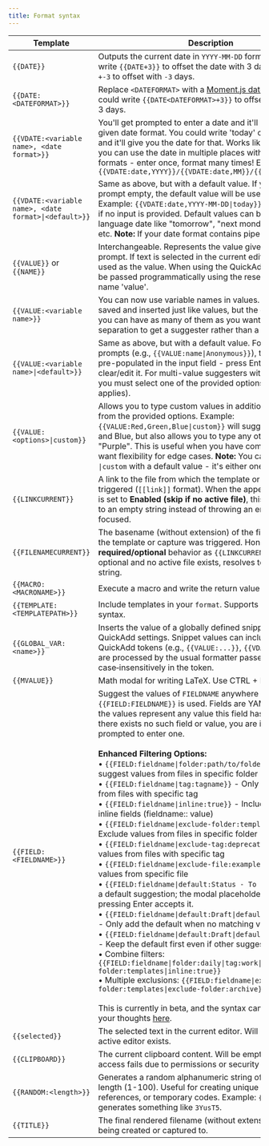 ```yaml
---
title: Format syntax
---
```


| Template                                   | Description                                                                                                                                                                                                                                                                         |
| ------------------------------------------ | ----------------------------------------------------------------------------------------------------------------------------------------------------------------------------------------------------------------------------------------------------------------------------------- |
| `{{DATE}}`                                 | Outputs the current date in `YYYY-MM-DD` format. You could write `{{DATE+3}}` to offset the date with 3 days. You can use `+-3` to offset with `-3` days.                                                                                                                                                                                                                                    |
| `{{DATE:<DATEFORMAT>}}`                    | Replace `<DATEFORMAT>` with a [Moment.js date format](https://momentjs.com/docs/#/displaying/format/). You could write `{{DATE<DATEFORMAT>+3}}` to offset the date with 3 days.                                                                                                                                                                              |
| `{{VDATE:<variable name>, <date format>}}` | You'll get prompted to enter a date and it'll be parsed to the given date format. You could write 'today' or 'in two weeks' and it'll give you the date for that. Works like variables, so you can use the date in multiple places with different formats - enter once, format many times! Example: `{{VDATE:date,YYYY}}/{{VDATE:date,MM}}/{{VDATE:date,DD}}` |
| `{{VDATE:<variable name>, <date format>\|<default>}}` | Same as above, but with a default value. If you leave the prompt empty, the default value will be used instead. Example: `{{VDATE:date,YYYY-MM-DD\|today}}` will use "today" if no input is provided. Default values can be any natural language date like "tomorrow", "next monday", "+7 days", etc. **Note:** If your date format contains pipe characters (`|`), you'll need to escape them as `\|` or use square brackets like `[|]` to avoid conflicts with the default value separator. |
| `{{VALUE}}` or `{{NAME}}`                  | Interchangeable. Represents the value given in an input prompt. If text is selected in the current editor, it will be used as the value. When using the QuickAdd API, this can be passed programmatically using the reserved variable name 'value'.                                                                                                                                             |
| `{{VALUE:<variable name>}}`                  | You can now use variable names in values. They'll get saved and inserted just like values, but the difference is that you can have as many of them as you want. Use comma separation to get a suggester rather than a prompt.                                                       |
| `{{VALUE:<variable name>\|<default>}}`        | Same as above, but with a default value. For single-value prompts (e.g., `{{VALUE:name\|Anonymous}}`), the default is pre-populated in the input field - press Enter to accept or clear/edit it. For multi-value suggesters without `\|custom`, you must select one of the provided options (no default applies).                                                                                  |
| `{{VALUE:<options>\|custom}}`        | Allows you to type custom values in addition to selecting from the provided options. Example: `{{VALUE:Red,Green,Blue\|custom}}` will suggest Red, Green, and Blue, but also allows you to type any other value like "Purple". This is useful when you have common options but want flexibility for edge cases. **Note:** You cannot combine `\|custom` with a default value - it's either one or the other.                                                                                  |
| `{{LINKCURRENT}}`                          | A link to the file from which the template or capture was triggered (`[[link]]` format). When the append-link setting is set to **Enabled (skip if no active file)**, this token resolves to an empty string instead of throwing an error if no note is focused. |
| `{{FILENAMECURRENT}}`                      | The basename (without extension) of the file from which the template or capture was triggered. Honors the same **required/optional** behavior as `{{LINKCURRENT}}` - when optional and no active file exists, resolves to an empty string. |
| `{{MACRO:<MACRONAME>}}`                    | Execute a macro and write the return value here.                                                                                                                                                                                                                            |
| `{{TEMPLATE:<TEMPLATEPATH>}}`              | Include templates in your `format`. Supports Templater syntax.                                                                                                                                                                                                                                                                                    |
| `{{GLOBAL_VAR:<name>}}`                    | Inserts the value of a globally defined snippet from QuickAdd settings. Snippet values can include other QuickAdd tokens (e.g., `{{VALUE:...}}`, `{{VDATE:...}}`) and are processed by the usual formatter passes. Names match case‑insensitively in the token. |
| `{{MVALUE}}`                               | Math modal for writing LaTeX. Use CTRL + Enter to submit. |                                                                                                                                                                                                                                                                         
| `{{FIELD:<FIELDNAME>}}`                    | Suggest the values of `FIELDNAME` anywhere `{{FIELD:FIELDNAME}}` is used. Fields are YAML fields, and the values represent any value this field has in your vault. If there exists no such field or value, you are instead prompted to enter one.<br/><br/>**Enhanced Filtering Options:**<br/>• `{{FIELD:fieldname\|folder:path/to/folder}}` - Only suggest values from files in specific folder<br/>• `{{FIELD:fieldname\|tag:tagname}}` - Only suggest values from files with specific tag<br/>• `{{FIELD:fieldname\|inline:true}}` - Include Dataview inline fields (fieldname:: value)<br/>• `{{FIELD:fieldname\|exclude-folder:templates}}` - Exclude values from files in specific folder<br/>• `{{FIELD:fieldname\|exclude-tag:deprecated}}` - Exclude values from files with specific tag<br/>• `{{FIELD:fieldname\|exclude-file:example.md}}` - Exclude values from specific file<br/>• `{{FIELD:fieldname\|default:Status - To Do}}` - Prepend a default suggestion; the modal placeholder shows it and pressing Enter accepts it.<br/>• `{{FIELD:fieldname\|default:Draft\|default-empty:true}}` - Only add the default when no matching values are found.<br/>• `{{FIELD:fieldname\|default:Draft\|default-always:true}}` - Keep the default first even if other suggestions exist.<br/>• Combine filters: `{{FIELD:fieldname\|folder:daily\|tag:work\|exclude-folder:templates\|inline:true}}`<br/>• Multiple exclusions: `{{FIELD:fieldname\|exclude-folder:templates\|exclude-folder:archive}}`<br/><br/>This is currently in beta, and the syntax can change—leave your thoughts [here](https://github.com/chhoumann/quickadd/issues/337).                                                                                                                                                                                                                                                 |
| `{{selected}}` | The selected text in the current editor. Will be empty if no active editor exists. |
| `{{CLIPBOARD}}` | The current clipboard content. Will be empty if clipboard access fails due to permissions or security restrictions. |
| `{{RANDOM:<length>}}` | Generates a random alphanumeric string of the specified length (1-100). Useful for creating unique identifiers, block references, or temporary codes. Example: `{{RANDOM:6}}` generates something like `3YusT5`. |
| `{{TITLE}}` | The final rendered filename (without extension) of the note being created or captured to. |
